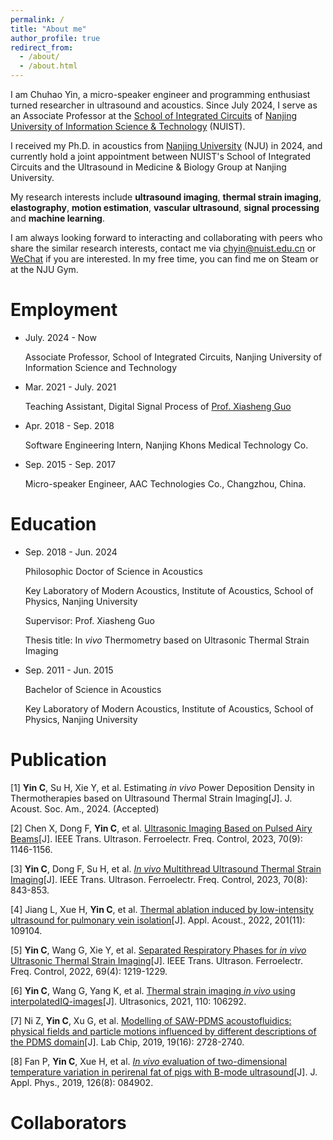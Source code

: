 ```yaml
---
permalink: /
title: "About me"
author_profile: true
redirect_from: 
  - /about/
  - /about.html
---
```



I am Chuhao Yin, a micro-speaker engineer and programming enthusiast turned researcher in ultrasound and acoustics. Since July 2024, I serve as an Associate Professor at the [School of Integrated Circuits](https://ic.nuist.edu.cn/) of [Nanjing University of Information Science & Technology](https://nuist.edu.cn/) (NUIST).

I received my Ph.D. in acoustics from [Nanjing University](https://www.nju.edu.cn/) (NJU) in 2024, and currently hold a joint appointment between NUIST's School of Integrated Circuits and the Ultrasound in Medicine & Biology Group at Nanjing University. 

My research interests include **ultrasound imaging**, **thermal strain imaging**, **elastography**, **motion estimation**, **vascular ultrasound**, **signal processing** and **machine learning**.

I am always looking forward to interacting and collaborating with peers who share the similar research interests, contact me via <chyin@nuist.edu.cn> or [WeChat](...\images\wechat.jpg) if you are interested. In my free time, you can find me on Steam or at the NJU Gym.

# Employment
* July. 2024 - Now

  Associate Professor, School of Integrated Circuits, Nanjing University of Information Science and Technology

* Mar. 2021 - July. 2021

  Teaching Assistant, Digital Signal Process of [Prof. Xiasheng Guo](https://physics.nju.edu.cn/sz/jcrc/zzbqnbjrc/20220408/i220430.html)

* Apr. 2018 - Sep. 2018

  Software Engineering Intern, Nanjing Khons Medical Technology Co.

* Sep. 2015 - Sep. 2017

  Micro-speaker Engineer, AAC Technologies Co., Changzhou, China.

# Education

* Sep. 2018 - Jun. 2024

  Philosophic Doctor of Science in Acoustics

  Key Laboratory of Modern Acoustics, Institute of Acoustics, School of Physics, Nanjing University

  Supervisor: Prof. Xiasheng Guo

  Thesis title: In *vivo* Thermometry based on Ultrasonic Thermal Strain Imaging

* Sep. 2011 - Jun. 2015

  Bachelor of Science in Acoustics

  Key Laboratory of Modern Acoustics, Institute of Acoustics, School of Physics, Nanjing University

# Publication
[1] **Yin C**, Su H, Xie Y, et al. Estimating *in vivo* Power Deposition Density in Thermotherapies based on Ultrasound Thermal Strain Imaging[J]. J. Acoust. Soc. Am., 2024. (Accepted)

[2] Chen X, Dong F, **Yin C**, et al. [Ultrasonic Imaging Based on Pulsed Airy Beams](https://ieeexplore.ieee.org/document/10193783)[J]. IEEE Trans. Ultrason. Ferroelectr. Freq. Control, 2023, 70(9): 1146-1156.

[3] **Yin C**, Dong F, Su H, et al. [*In vivo* Multithread Ultrasound Thermal Strain Imaging](https://ieeexplore.ieee.org/document/10168140)[J]. IEEE Trans. Ultrason. Ferroelectr. Freq. Control, 2023, 70(8): 843-853.

[4] Jiang L, Xue H, **Yin C**, et al. [Thermal ablation induced by low-intensity ultrasound for pulmonary vein isolation](https://www.sciencedirect.com/science/article/abs/pii/S0003682X22004789)[J]. Appl. Acoust., 2022, 201(11): 109104.

[5] **Yin C**, Wang G, Xie Y, et al. [Separated Respiratory Phases for *in vivo* Ultrasonic Thermal Strain Imaging](https://ieeexplore.ieee.org/document/9705591)[J]. IEEE Trans. Ultrason. Ferroelectr. Freq. Control, 2022, 69(4): 1219-1229.

[6] **Yin C**, Wang G, Yang K, et al. [Thermal strain imaging *in vivo* using interpolatedIQ-images](https://www.sciencedirect.com/science/article/abs/pii/S0041624X20302304)[J]. Ultrasonics, 2021, 110: 106292.

[7] Ni Z, **Yin C**, Xu G, et al. [Modelling of SAW-PDMS acoustofluidics: physical fields and particle motions influenced by different descriptions of the PDMS domain](https://pubs.rsc.org/en/content/articlelanding/2019/lc/c9lc00431a)[J]. Lab Chip, 2019, 19(16): 2728-2740.

[8] Fan P, **Yin C**, Xue H, et al. [*In vivo* evaluation of two-dimensional temperature variation in perirenal fat of pigs with B-mode ultrasound](https://pubs.aip.org/aip/jap/article-abstract/126/8/084902/366492/In-vivo-evaluation-of-two-dimensional-temperature?redirectedFrom=fulltext)[J]. J. Appl. Phys., 2019, 126(8): 084902.

# Collaborators
